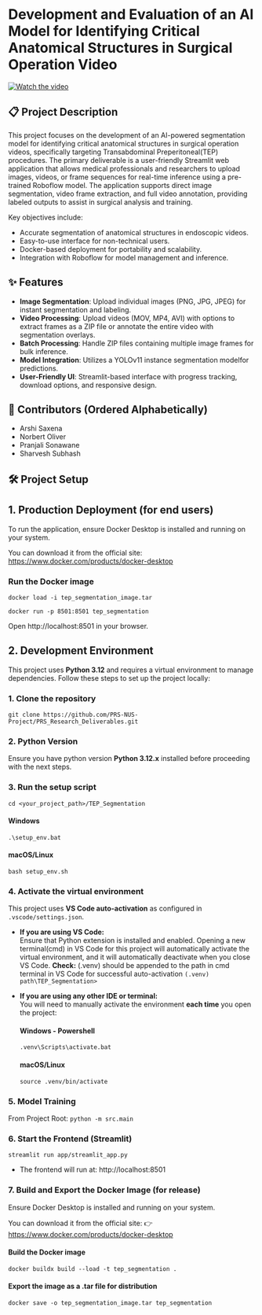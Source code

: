 # Development and Evaluation of an AI Model for Identifying Critical Anatomical Structures in Surgical Operation Video

[![Watch the video](Video/Biastrack.png)](https://www.youtube.com/watch?v=luolvB_hAVc)

## 📋 Project Description

This project focuses on the development of an AI-powered segmentation model for identifying critical anatomical structures in surgical operation videos, specifically targeting Transabdominal Preperitoneal(TEP) procedures. The primary deliverable is a user-friendly Streamlit web application that allows medical professionals and researchers to upload images, videos, or frame sequences for real-time inference using a pre-trained Roboflow model. The application supports direct image segmentation, video frame extraction, and full video annotation, providing labeled outputs to assist in surgical analysis and training.

Key objectives include:

- Accurate segmentation of anatomical structures in endoscopic videos.
- Easy-to-use interface for non-technical users.
- Docker-based deployment for portability and scalability.
- Integration with Roboflow for model management and inference.

## ✨ Features

- **Image Segmentation**: Upload individual images (PNG, JPG, JPEG) for instant segmentation and labeling.
- **Video Processing**: Upload videos (MOV, MP4, AVI) with options to extract frames as a ZIP file or annotate the entire video with segmentation overlays.
- **Batch Processing**: Handle ZIP files containing multiple image frames for bulk inference.
- **Model Integration**: Utilizes a YOLOv11 instance segmentation modelfor predictions.
- **User-Friendly UI**: Streamlit-based interface with progress tracking, download options, and responsive design.

## 👥 Contributors (Ordered Alphabetically)

- Arshi Saxena
- Norbert Oliver
- Pranjali Sonawane
- Sharvesh Subhash

## 🛠️ Project Setup

## 1. Production Deployment (for end users)

To run the application, ensure Docker Desktop is installed and running on your system.

You can download it from the official site: https://www.docker.com/products/docker-desktop

### Run the Docker image

`docker load -i tep_segmentation_image.tar`

`docker run -p 8501:8501 tep_segmentation`

Open http://localhost:8501 in your browser.

## 2. Development Environment

This project uses **Python 3.12** and requires a virtual environment to manage dependencies. Follow these steps to set up the project locally:

### 1. Clone the repository

`git clone https://github.com/PRS-NUS-Project/PRS_Research_Deliverables.git`

### 2. Python Version

Ensure you have python version **Python 3.12.x** installed before proceeding with the next steps.

### 3. Run the setup script

`cd <your_project_path>/TEP_Segmentation`

#### Windows

`.\setup_env.bat`

#### macOS/Linux

`bash setup_env.sh`

### 4. Activate the virtual environment

This project uses **VS Code auto-activation** as configured in `.vscode/settings.json`.

- **If you are using VS Code:**  
  Ensure that Python extension is installed and enabled. Opening a new terminal(cmd) in VS Code for this project will automatically activate the virtual environment, and it will automatically deactivate when you close VS Code.
  **Check:** (.venv) should be appended to the path in cmd terminal in VS Code for successful auto-activation
  `(.venv) path\TEP_Segmentation>`

- **If you are using any other IDE or terminal:**  
  You will need to manually activate the environment **each time** you open the project:

  #### Windows - Powershell

  `.venv\Scripts\activate.bat`

  #### macOS/Linux

  `source .venv/bin/activate`

### 5. Model Training

From Project Root: `python -m src.main`

### 6. Start the Frontend (Streamlit)

`streamlit run app/streamlit_app.py`

- The frontend will run at: http://localhost:8501

### 7. Build and Export the Docker Image (for release)

Ensure Docker Desktop is installed and running on your system.

You can download it from the official site:
👉 https://www.docker.com/products/docker-desktop

#### Build the Docker image

`docker buildx build --load -t tep_segmentation .`

#### Export the image as a .tar file for distribution

`docker save -o tep_segmentation_image.tar tep_segmentation`
